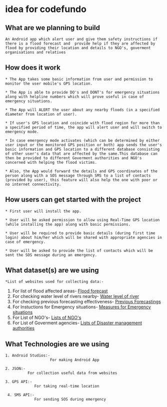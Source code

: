 # idea for codefundo

## What are we planning to build
    
    An Android app which alert user and give them safety instructions if there is a flood forecast and  provide help if they are affected by flood by providing their location and details to NGO's, goverment organisations and relatives 


## How does it work

    * The App takes some basic information from user and permission to monitor the user mobile's GPS location. 
    
    * The App is able to provide DO's and DONT's for emergency situations along with helpline numbers which will prove useful in case of emergency situations.
    
    * The App will ALERT the user about any nearby floods (in a specified diameter from location of user).
    
    * If user's GPS location and coincide with flood region for more than a specified period of time, the app will alert user and will switch to emergency mode. 
    
    * In case emergency mode activates (which can be determined by either user input or the monitored GPS position or both) app sends the user's basic information and GPS location to a different database consisting of other user's data that are affected by the same.This database can then be provided to different Goverment authorities and NGO's concerned with helping the flood victims.
    
    * Also, the App would forward the details and GPS coordinates of the person along with a SOS message through SMS to a list of contacts (provided by user), this feature will also help the one with poor or no internet connectivity.
    


## How users can get started with the project

    * First user will install the app.
    
    * User will be asked permission to allow using Real-Time GPS location (while installing the app) along with basic permissions.
    
    * User will be required to provide basic details (during first time login) about him/her which will be shared with appropriate agencies in case of emergency.
    
    * User will be asked to provide the list of contacts which will be sent the SOS message during an emergency.
    
## What dataset(s) are we using
    *List of websites used for collecting data:- 
1. For list of flood affected areas- [Flood forecast](http://www.india-water.gov.in/ffs/flood-forecasted-bulletins/for-level-forecasted-sites/)
2. For checking water level of rivers nearby- [Water level of river](http://india-water.gov.in/ffs/hydrograph/)
3. For checking previous forecasting effectiveness- [Previous Forecastings](http://www.india-wris.nrsc.gov.in/wrpinfo/index.php?title=CWC_National_Flood_Forecasting_Network)
4. For Instuctions for Emergency situations- [Measures for Emergency situations](https://ndma.gov.in/en/do-s-and-dont-s.html)
5. For List of NGO's- [Lists of NGO's](https://ngosindia.com/ngos-of-india/)
6. For List of Goverment agencies- [Lists of Disaster management authorities](https://www.gktoday.in/gk/disaster-management-agencies-of-india/)
        
 ## What Technologies are we using
 
    1. Android Studios:-
                        For making Android App
                        
    2. JSON:-
              For collection useful data from websites
              
    3. GPS API:-
                 For taking real-time location
     
     4. SMS API:-
                 For sending SOS during emergency
